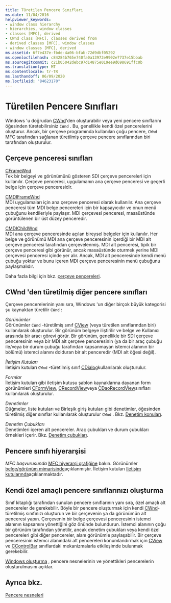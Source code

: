 ```yaml
---
title: Türetilen Pencere Sınıfları
ms.date: 11/04/2016
helpviewer_keywords:
- window class hierarchy
- hierarchies, window classes
- classes [MFC], derived
- CWnd class [MFC], classes derived from
- derived classes [MFC], window classes
- window classes [MFC], derived
ms.assetid: 6f7e437e-fbde-4a06-bfab-72d9dbf05292
ms.openlocfilehash: c84284b765e740fa0a13972e9902e7737e15bbab
ms.sourcegitcommit: c21b05042debc97d14875e019ee9d698691ffc0b
ms.translationtype: MT
ms.contentlocale: tr-TR
ms.lasthandoff: 06/09/2020
ms.locfileid: "84623170"
---
```

# <a name="derived-window-classes"></a>Türetilen Pencere Sınıfları

Windows 'u doğrudan [CWnd](reference/cwnd-class.md)'den oluşturabilir veya yeni pencere sınıflarını öğesinden türetebilirsiniz `CWnd` . Bu, genellikle kendi özel pencerelerini oluşturur. Ancak, bir çerçeve programında kullanılan çoğu pencere, `CWnd` MFC tarafından sağlanan türetilmiş çerçeve pencere sınıflarından biri tarafından oluşturulur.

## <a name="frame-window-classes"></a>Çerçeve penceresi sınıfları

[CFrameWnd](reference/cframewnd-class.md)<br/>
Tek bir belgeyi ve görünümünü gösteren SDI çerçeve pencereleri için kullanılır. Çerçeve penceresi, uygulamanın ana çerçeve penceresi ve geçerli belge için çerçeve penceresidir.

[CMDIFrameWnd](reference/cmdiframewnd-class.md)<br/>
MDI uygulamaları için ana çerçeve penceresi olarak kullanılır. Ana çerçeve penceresi tüm MDI belge pencereleri için bir kapsayıcıdır ve onun menü çubuğunu kendileriyle paylaşır. MDI çerçevesi penceresi, masaüstünde görüntülenen bir üst düzey penceredir.

[CMDIChildWnd](reference/cmdichildwnd-class.md)<br/>
MDI ana çerçeve penceresinde açılan bireysel belgeler için kullanılır. Her belge ve görünümü MDI ana çerçeve penceresinin içerdiği bir MDI alt çerçeve penceresi tarafından çerçevelenmiş. MDI alt penceresi, tipik bir çerçeve penceresi gibi görünür, ancak masaüstünde oturmek yerine MDI çerçevesi penceresi içinde yer alır. Ancak, MDI alt penceresinde kendi menü çubuğu yoktur ve bunu içeren MDI çerçeve penceresinin menü çubuğunu paylaşmalıdır.

Daha fazla bilgi için bkz. [çerçeve pencereleri](frame-windows.md).

## <a name="other-window-classes-derived-from-cwnd"></a>CWnd 'den türetilmiş diğer pencere sınıfları

Çerçeve pencerelerinin yanı sıra, Windows 'un diğer birçok büyük kategorisi şu kaynaktan türetilir `CWnd` :

*Görünümler*<br/>
Görünümler `CWnd` -türetilmiş sınıf [CView](reference/cview-class.md) (veya türetilen sınıflarından biri) kullanılarak oluşturulur. Bir görünüm belgeye iliştirilir ve belge ve Kullanıcı arasında bir aracı görevi görür. Bir görünüm, genellikle bir SDI çerçeve penceresinin veya bir MDI alt çerçeve penceresinin (ya da bir araç çubuğu ile/veya bir durum çubuğu tarafından kapsanmayan istemci alanının bir bölümü) istemci alanını dolduran bir alt penceredir (MDI alt öğesi değil).

*İletişim Kutuları*<br/>
İletişim kutuları `CWnd` -türetilmiş sınıf [CDialog](reference/cdialog-class.md)kullanılarak oluşturulur.

*Formlar*<br/>
İletişim kutuları gibi iletişim kutusu şablon kaynaklarına dayanan form görünümleri [CFormView](reference/cformview-class.md), [CRecordView](reference/crecordview-class.md)veya [CDaoRecordView](reference/cdaorecordview-class.md)sınıfları kullanılarak oluşturulur.

*Denetimler*<br/>
Düğmeler, liste kutuları ve Birleşik giriş kutuları gibi denetimler, öğesinden türetilmiş diğer sınıflar kullanılarak oluşturulur `CWnd` . Bkz. [Denetim konuları](controls-mfc.md).

*Denetim Çubukları*<br/>
Denetimleri içeren alt pencereler. Araç çubukları ve durum çubukları örnekleri içerir. Bkz. [Denetim çubukları](control-bars.md).

## <a name="window-class-hierarchy"></a>Pencere sınıfı hiyerarşisi

*MFC başvurusunda* [MFC hiyerarşi grafiğine](hierarchy-chart.md) bakın. Görünümler [belge/görünüm mimarisinde](document-view-architecture.md)açıklanmıştır. İletişim kutuları [Iletişim kutularında](dialog-boxes.md)açıklanmaktadır.

## <a name="creating-your-own-special-purpose-window-classes"></a>Kendi özel amaçlı pencere sınıflarınızı oluşturma

Sınıf kitaplığı tarafından sunulan pencere sınıflarının yanı sıra, özel amaçlı alt pencereler de gerekebilir. Böyle bir pencere oluşturmak için kendi [CWnd](reference/cwnd-class.md)-türetilmiş sınıfınızı oluşturun ve bir çerçevenin ya da görünümün alt penceresi yapın. Çerçevenin bir belge çerçevesi penceresinin istemci alanının kapsamını yönettiğini göz önünde bulundurun. İstemci alanının çoğu bir görünüm tarafından yönetilir, ancak denetim çubukları veya kendi özel pencereleri gibi diğer pencereler, alanı görünümle paylaşabilir. Bir çerçeve penceresinin istemci alanındaki alt pencereleri konumlandırmak için [CView](reference/cview-class.md) ve [CControlBar](reference/ccontrolbar-class.md) sınıflardaki mekanizmalarla etkileşimde bulunmak gerekebilir.

[Windows oluşturma](creating-windows.md) , pencere nesnelerinin ve yönettikleri pencerelerin oluşturulmasını açıklar.

## <a name="see-also"></a>Ayrıca bkz.

[Pencere nesneleri](window-objects.md)
